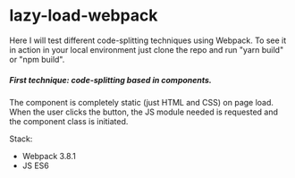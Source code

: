 # lazy-load-webpack

Here I will test different code-splitting techniques using Webpack. To see it in action in your local environment just clone the repo and run "yarn build" or "npm build".

##### First technique: code-splitting based in components. 

The component is completely static (just HTML and CSS) on page load. When the user clicks the button, the JS module needed is requested and the component class is initiated.


Stack:
- Webpack 3.8.1
- JS ES6


